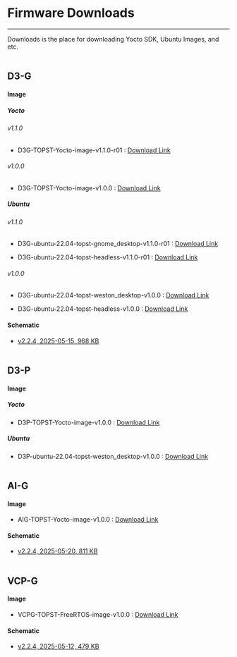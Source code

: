 # Firmware Downloads
---
Downloads is the place for downloading Yocto SDK, Ubuntu Images, and etc.
<br/><br/>

## D3-G

#### Image
##### Yocto
###### v1.1.0
- D3G-TOPST-Yocto-image-v1.1.0-r01 : [Download Link](https://topst-downloads.s3.ap-northeast-2.amazonaws.com/Yocto/v1.1.0/d3g-yp4-v1.1.0-r01.zip)
###### v1.0.0
- D3G-TOPST-Yocto-image-v1.0.0 : [Download Link](https://topst-downloads.s3.ap-northeast-2.amazonaws.com/Yocto/D3G-TOPST-Yocto-image-v1.0.0.zip)

##### Ubuntu
###### v1.1.0
- D3G-ubuntu-22.04-topst-gnome_desktop-v1.1.0-r01 : [Download Link](https://topst-downloads.s3.ap-northeast-2.amazonaws.com/Ubuntu/22.04/v1.1.0/d3g-ubuntu-22.04-gnome_desktop-v1.1.0-r01.zip)

- D3G-ubuntu-22.04-topst-headless-v1.1.0-r01 : [Download Link](https://topst-downloads.s3.ap-northeast-2.amazonaws.com/Ubuntu/22.04/v1.1.0/d3g-ubuntu-22.04-headless-v1.1.0-r01.zip)
###### v1.0.0
- D3G-ubuntu-22.04-topst-weston_desktop-v1.0.0 : [Download Link](https://topst-downloads.s3.ap-northeast-2.amazonaws.com/Ubuntu/22.04/ubuntu-22.04-topst-weston_desktop-v1.0.0.zip)

- D3G-ubuntu-22.04-topst-headless-v1.0.0 : [Download Link](https://topst-downloads.s3.ap-northeast-2.amazonaws.com/Ubuntu/22.04/ubuntu-22.04-topst-headless-v1.0.0.zip)

#### Schematic
- [v2.2.4, 2025-05-15, 968 KB](https://drive.google.com/file/d/1l9x0NgVwzv3BHJeC89vAJ408oyVOUxcN/view?usp=drive_link)
<br/><br/>

## D3-P

#### Image 
##### Yocto
- D3P-TOPST-Yocto-image-v1.0.0 : [Download Link](https://topst-downloads.s3.ap-northeast-2.amazonaws.com/Yocto/D3P-TOPST-Yocto-image-v1.0.0.zip)

##### Ubuntu
- D3P-ubuntu-22.04-topst-weston_desktop-v1.0.0 : [Download Link](https://topst-downloads.s3.ap-northeast-2.amazonaws.com/Ubuntu/22.04/topst.d3.pre.20240425001.zip)
<br/><br/>

## AI-G

#### Image
- AIG-TOPST-Yocto-image-v1.0.0 : [Download Link](https://topst-downloads.s3.ap-northeast-2.amazonaws.com/Yocto/AIG-TOPST-Yocto-image-v1.0.0.zip)
#### Schematic
- [v2.2.4, 2025-05-20, 811 KB](https://drive.google.com/file/d/13xBPH0fMfpG7h9z0GIvlOoeMTBa_c_Fx/view?usp=drive_link)
<br/><br/>


## VCP-G

#### Image
- VCPG-TOPST-FreeRTOS-image-v1.0.0 : [Download Link](https://topst-downloads.s3.ap-northeast-2.amazonaws.com/RTOS/VCPG-TOPST-FreeRTOS-image-v1.0.0.zip)
#### Schematic
- [v2.2.4, 2025-05-12, 479 KB](https://drive.google.com/file/d/1XWfCEQZRnzRFQ3fhbGwtYpQWOb17TOus/view?usp=drive_link)
